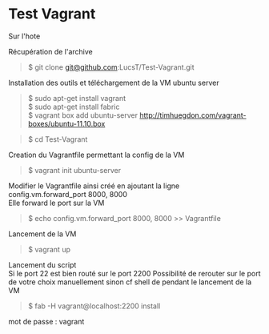 Test Vagrant
====

Sur l'hote  


Récupération de l'archive  
> $ git clone git@github.com:LucsT/Test-Vagrant.git

Installation des outils et téléchargement de la VM ubuntu server
> $ sudo apt-get install vagrant  
> $ sudo apt-get install fabric  
> $ vagrant box add ubuntu-server http://timhuegdon.com/vagrant-boxes/ubuntu-11.10.box  


> $ cd Test-Vagrant

Creation du Vagrantfile permettant la config de la VM
> $ vagrant init ubuntu-server


Modifier le Vagrantfile ainsi créé en ajoutant la ligne  
	 config.vm.forward_port 8000, 8000  
Elle forward le port sur la VM  
> $ echo  config.vm.forward_port 8000, 8000  >>  Vagrantfile 

Lancement de la VM
> $ vagrant up

Lancement du script  
Si le port 22 est bien routé sur le port 2200
Possibilité de rerouter sur le port de votre choix manuellement sinon cf shell de pendant le lancement de la VM
> $ fab -H vagrant@localhost:2200 install  

mot de passe : vagrant
